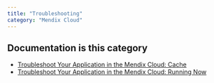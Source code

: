 ```yaml
---
title: "Troubleshooting"
category: "Mendix Cloud"
---
```


## Documentation is this category

* [Troubleshoot Your Application in the Mendix Cloud: Cache](troubleshooting-mxcloud-cache)
* [Troubleshoot Your Application in the Mendix Cloud: Running Now](troubleshooting-mxcloud-runningnow)